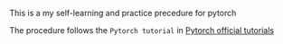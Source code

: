 This is a my self-learning and practice precedure for pytorch

The procedure follows the `Pytorch tutorial` in [Pytorch official tutorials](https://pytorch.org/tutorials/)
